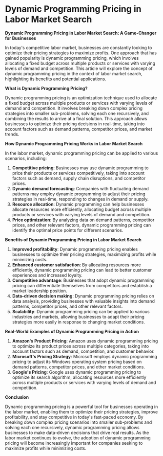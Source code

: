 # Dynamic Programming Pricing in Labor Market Search

**Dynamic Programming Pricing in Labor Market Search: A Game-Changer for Businesses**

In today's competitive labor market, businesses are constantly looking to optimize their pricing strategies to maximize profits. One approach that has gained popularity is dynamic programming pricing, which involves allocating a fixed budget across multiple products or services with varying levels of demand and competition. This article will explore the concept of dynamic programming pricing in the context of labor market search, highlighting its benefits and potential applications.

**What is Dynamic Programming Pricing?**

Dynamic programming pricing is an optimization technique used to allocate a fixed budget across multiple products or services with varying levels of demand and competition. It involves breaking down complex pricing strategies into smaller sub-problems, solving each one recursively, and combining the results to arrive at a final solution. This approach allows businesses to optimize their pricing decisions in real-time, taking into account factors such as demand patterns, competitor prices, and market trends.

**How Dynamic Programming Pricing Works in Labor Market Search**

In the labor market, dynamic programming pricing can be applied to various scenarios, including:

1. **Competitive pricing**: Businesses may use dynamic programming to price their products or services competitively, taking into account factors such as demand, supply chain disruptions, and competitor prices.
2. **Dynamic demand forecasting**: Companies with fluctuating demand patterns may employ dynamic programming to adjust their pricing strategies in real-time, responding to changes in demand or supply.
3. **Resource allocation**: Dynamic programming can help businesses allocate resources more efficiently, allocating budget across multiple products or services with varying levels of demand and competition.
4. **Price optimization**: By analyzing data on demand patterns, competitor prices, and other relevant factors, dynamic programming pricing can identify the optimal price points for different scenarios.

**Benefits of Dynamic Programming Pricing in Labor Market Search**

1. **Improved profitability**: Dynamic programming pricing enables businesses to optimize their pricing strategies, maximizing profits while minimizing costs.
2. **Enhanced customer satisfaction**: By allocating resources more efficiently, dynamic programming pricing can lead to better customer experiences and increased loyalty.
3. **Competitive advantage**: Businesses that adopt dynamic programming pricing can differentiate themselves from competitors and establish a market leadership position.
4. **Data-driven decision making**: Dynamic programming pricing relies on data analysis, providing businesses with valuable insights into demand patterns, competitor prices, and other relevant factors.
5. **Scalability**: Dynamic programming pricing can be applied to various industries and markets, allowing businesses to adapt their pricing strategies more easily in response to changing market conditions.

**Real-World Examples of Dynamic Programming Pricing in Action**

1. **Amazon's Product Pricing**: Amazon uses dynamic programming pricing to optimize its product prices across multiple categories, taking into account factors such as demand, competition, and customer behavior.
2. **Microsoft's Pricing Strategy**: Microsoft employs dynamic programming pricing to adjust its Windows operating system pricing based on demand patterns, competitor prices, and other market conditions.
3. **Google's Pricing**: Google uses dynamic programming pricing to optimize its search algorithm, allocating resources more efficiently across multiple products or services with varying levels of demand and competition.

**Conclusion**

Dynamic programming pricing is a powerful tool for businesses operating in the labor market, enabling them to optimize their pricing strategies, improve profitability, and stay competitive in today's fast-paced economy. By breaking down complex pricing scenarios into smaller sub-problems and solving each one recursively, dynamic programming pricing allows businesses to make data-driven decisions that drive real results. As the labor market continues to evolve, the adoption of dynamic programming pricing will become increasingly important for companies seeking to maximize profits while minimizing costs.
